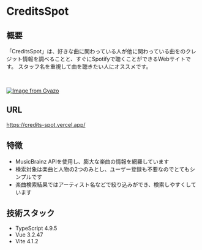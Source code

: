 # CreditsSpot

## 概要
「CreditsSpot」は、好きな曲に関わっている人が他に関わっている曲をのクレジット情報を調べることと、すぐにSpotifyで聴くことができるWebサイトです。
スタッフ名を重視して曲を聴きたい人にオススメです。

<br>

[![Image from Gyazo](https://i.gyazo.com/cfa39fce625ad7fcd3c235c07c6db7ca.gif)](https://gyazo.com/cfa39fce625ad7fcd3c235c07c6db7ca)

## URL
https://credits-spot.vercel.app/

## 特徴
- MusicBrainz APIを使用し、膨大な楽曲の情報を網羅しています
- 検索対象は楽曲と人物の2つのみとし、ユーザー登録も不要なのでとてもシンプルです
- 楽曲検索結果ではアーティスト名などで絞り込みができ、検索しやすくしています

## 技術スタック
- TypeScript 4.9.5
- Vue 3.2.47
- Vite 4.1.2
